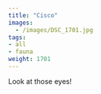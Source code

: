 ```yaml
---
title: "Cisco"
images:
  - /images/DSC_1701.jpg
tags:
- all
- fauna
weight: 1701
---
```


Look at those eyes!